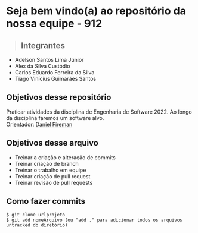 # Seja bem vindo(a) ao repositório da nossa equipe - 912

>## Integrantes
+ Adelson Santos Lima Júnior
+ Alex da Silva Custódio
+ Carlos Eduardo Ferreira da Silva
+ Tiago Vinícius Guimarães Santos

## Objetivos desse repositório
Praticar atividades da disciplina de Engenharia de Software 2022.
Ao longo da disciplina faremos um software alvo.
<br>
Orientador: [Daniel Fireman](https://github.com/danielfireman)

## Objetivos desse arquivo
+ Treinar a criação e alteração de commits
+ Treinar criação de branch 
+ Treinar o trabalho em equipe
+ Treinar criação de pull request
+ Treinar revisão de pull requests

## Como fazer commits
```
$ git clone urlprojeto
$ git add nomeArquivo (ou "add ." para adicionar todos os arquivos untracked do diretório)
```


